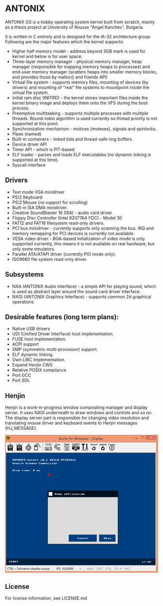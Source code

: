 # ANTONIX #
ANTONIX OS is a hobby operating system kernel built from scratch, mainly as a thesis project at University of Rousse "Angel Kanchev", Bulgaria.

It is written in C entirely and is designed for the IA-32 architecture group. Following are the major features which the kernel supports:
 - Higher half memory model - address beyond 3GB mark is used for kernel and below is for user space.
 - Three-layer memory manager - physical memory manager, heap manager (responsible for mapping memory heaps to processes) and end-user memory manager (scatters heaps into smaller memory blocks, and provides those by malloc() and friends API)
 - Virtual file system - supports memory files, mounting of devices (by drivers) and mounting of "real" file systems to mountpoint inside the virtual file system.
 - Initial ram disc (INITRD) - the kernel stores important files inside the kernel binary image and deploys them onto the VFS during the boot process.
 - Preemptive multitasking - supports multiple processes with multiple threads. Round-robin algorithm is used currently so thread priority is not supported at this point.
 - Synchronization mechanism - mutices (mutexes), signals and spinlocks.
 - Pipes (named)
 - Built-in containers - linked lists and thread-safe ring buffers.
 - Device driver API
 - Timer API - which is PIT-based.
 - ELF loader - parses and loads ELF executables (no dynamic linking is supported at this time).
 - Syscall interface
 
## Drivers ##
 - Text mode VGA minidriver
 - PS\2 Keyboard 
 - PS\2 Mouse (no support for scrolling)
 - Built-in ISA DMA minidriver.
 - Creative SoundBlaster 16 (ISA) - audio card driver.
 - Floppy Disc Controller (Intel 82077AA FDC) - Model 30
 - FAT12 and FAT16 filesystem read-only drivers.
 - PCI bus minidriver - currently supports only scanning the bus. IRQ and memory remapping for PCI devices is currently not available.
 - VESA video driver - BGA-based initialization of video mode is only supported currently, this means it is not available on real hardware, but only some emulators.
 - Parallel ATA/ATAPI driver (currently PIO mode only).
 - ISO9660 file system read-only driver.
 
## Subsystems ##
 - NXA (ANTONIX Audio interface) - a simple API for playing sound, which is used as abstract layer around the sound card driver interface.
 - NXGI (ANTONIX Graphics Interface) - supports common 2d graphical operations
 
## Desirable features (long term plans): ##
 - Native USB drivers
 - UDI (Unified Driver Interface) host implementation.
 - FUSE host implementation.
 - ACPI support
 - SMP (symmetric multi-processor) support.
 - ELF dynamic linking.
 - Own LIBC implementation.
 - Expand Henjin CWS
 - Relative POSIX compilance
 - Port GCC
 - Port SDL
 
## Henjin ##
Henjin is a work-in-progress window compositing manager and display server. It uses NXGI underneath to draw windows and controls and so on.
The display server part is responsible for changing video resolution and translating mouse driver and keyboard events to Henjin messages (HJ_MESSAGE).

![Alt text](/docs/henjin-01.png)

## License ##
For license information, see LICENSE.md